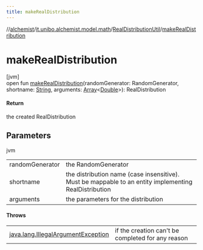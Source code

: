 ```yaml
---
title: makeRealDistribution
---
```

//[alchemist](../../../index.html)/[it.unibo.alchemist.model.math](../index.html)/[RealDistributionUtil](index.html)/[makeRealDistribution](make-real-distribution.html)



# makeRealDistribution



[jvm]\
open fun [makeRealDistribution](make-real-distribution.html)(randomGenerator: RandomGenerator, shortname: [String](https://docs.oracle.com/javase/8/docs/api/java/lang/String.html), arguments: [Array](https://kotlinlang.org/api/latest/jvm/stdlib/kotlin/-array/index.html)<[Double](https://kotlinlang.org/api/latest/jvm/stdlib/kotlin/-double/index.html)>): RealDistribution



#### Return



the created RealDistribution



## Parameters


jvm

| | |
|---|---|
| randomGenerator | the RandomGenerator |
| shortname | the distribution name (case insensitive). Must be mappable to an entity implementing RealDistribution |
| arguments | the parameters for the distribution |



#### Throws


| | |
|---|---|
| [java.lang.IllegalArgumentException](https://docs.oracle.com/javase/8/docs/api/java/lang/IllegalArgumentException.html) | if the creation can't be completed for any reason |



